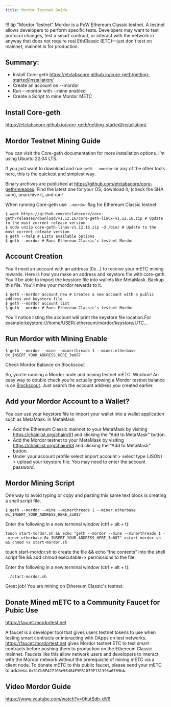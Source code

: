 ```yaml
---
title: Mordor Testnet Guide
---
```


!!! tip "Mordor Testnet"
    Mordor is a PoW Ethereum Classic testnet. A testnet allows developers to perform specific tests. Developers may want to test protocol changes, test a smart contract, or interact with the network in anyway that does not require real EthClassic (ETC)—just don’t test on mainnet, mainnet is for production.

## Summary:

+ Install Core-geth https://etclabscore.github.io/core-geth/getting-started/installation/
+ Create an account on --mordor
+ Run --mordor with --mine enabled
+ Create a Script to mine Mordor METC

## Install Core-geth

https://etclabscore.github.io/core-geth/getting-started/installation/

## Mordor Testnet Mining Guide

You can visit the Core-geth documentation for more installation options. I’m using Ubuntu 22.04 LTS.

If you just want to download and run `geth --mordor` or any of the other tools here, this is the quickest and simplest way.

Binary archives are published at https://github.com/etclabscore/core-geth/releases. Find the latest one for your OS, download it, (check the SHA sum), unarchive it, and run!

When running Core-geth use `--mordor` flag for Ethereum Classic testnet.

```shell
$ wget https://github.com/etclabscore/core-geth/releases/download/v1.12.16/core-geth-linux-v1.12.16.zip # Update to the most current release version
$ sudo unzip core-geth-linux-v1.12.16.zip -d /bin/ # Update to the most current release version
$ geth --help # Lists available options
$ geth --mordor # Runs Ethereum Classic's testnet Mordor
```

## Account Creation

You'll need an account with an address (0x...) to receive your mETC mining rewards. Here is how you make an address and keystore file with core-geth. You'll be able to import the keystore file into wallets like MetaMask. Backup this file. You'll mine your mordor rewards to it.

```shell
$ geth --mordor account new # Creates a new account with a public address and keystore file
$ geth --mordor account list
$ geth --mordor # Runs Ethereum Classic's testnet Mordor
```

You’ll notice listing the account will print the keystore file location.For example:keystore:///home/USER/.ethereum/mordor/keystore/UTC...

## Run Mordor with Mining Enable

```shell
$ geth --mordor --mine --minerthreads 1 --miner.etherbase 0x_INSERT_YOUR_ADDRESS_HERE_3a087
```

Check Mordor Balance on Blockscout

So, you’re running a Mordor node and mining testnet mETC. Woohoo! An easy way to double check you’re actually growing a Mordor testnet balance is on [Blockscout](https://etc-mordor.blockscout.com). Just search the account address you created earlier.

## Add your Mordor Account to a Wallet?

You can use your keystore file to import your wallet into a wallet application such as MetaMask. In MetaMask

* Add the Ethereum Classic mainnet to your MetaMask by visiting https://chainlist.org/chain/61 and clicking the "Add to MetaMask" button.
* Add the Mordor testnet to your MetaMask by visiting https://chainlist.org/chain/63 and clicking the "Add to MetaMask" button.
* Under your account profile select import account > select type (JSON) > upload your keystore file. You may need to enter the account password.

## Mordor Mining Script

One way to avoid typing or copy and pasting this same text block is creating a shell script file.

```shell
$ geth --mordor --mine --minerthreads 1 --miner.etherbase 0x_INSERT_YOUR_ADDRESS_HERE_3a087
```

Enter the following in a new terminal window (ctrl + alt + t):

```shell
touch start-mordor.sh && echo "geth --mordor --mine --minerthreads 1 --miner.etherbase 0x_INSERT_YOUR_ADDRESS_HERE_3a087" >start-mordor.sh && chmod +x start-mordor.sh
```

touch start-mordor.sh to create the file && echo “the contents” into the shell script file && add chmod executable+x permissions to the file.

Enter the following in a new terminal window (ctrl + alt + t):

```shell
 ./start-mordor.sh
```

Great job! You are mining on Ethereum Classic's testnet.

## Donate Mined mETC to a Community Faucet for Pubic Use

https://faucet.mordortest.net

A faucet is a developer tool that gives users testnet tokens to use when testing smart contracts or interacting with DApps on test networks. https://faucet.mordortest.net gives Mordor testnet ETC to test smart contracts before pushing them to production on the Ethereum Classic mainnet. Faucets like this allow network users and developers to interact with the Mordor network without the prerequisite of mining mETC via a client node. To donate mETC to this public faucet, please send your mETC to address `0x51Cb0EA27f03e56d84E9EB1879F131393a6769bA`.

## Video Mordor Guide

https://www.youtube.com/watch?v=0hutSdb-dV8
